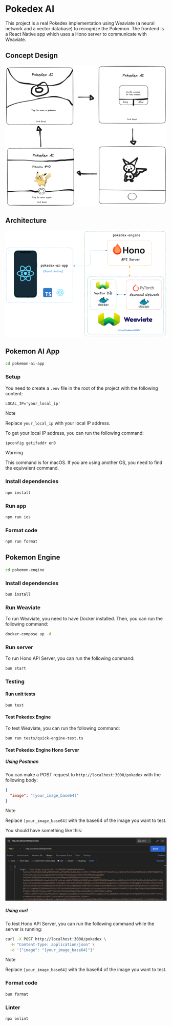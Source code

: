 # Pokedex AI

This project is a real Pokedex implementation using Weaviate (a neural network and a vector database) to recognize the Pokemon. The frontend is a React Native app which uses a Hono server to communicate with Weaviate.

## Concept Design

![Initial Design](/docs/design/design.png)

## Architecture

![Architecture](/docs/architecture/architecture.png)

## Pokemon AI App

```bash
cd pokemon-ai-app
```

### Setup

You need to create a `.env` file in the root of the project with the following content:

```env
LOCAL_IP='your_local_ip'
```

> [!NOTE]
> Replace `your_local_ip` with your local IP address.

To get your local IP address, you can run the following command:

```bash
ipconfig getifaddr en0
```

> [!WARNING]
> This command is for macOS. If you are using another OS, you need to find the equivalent command.

### Install dependencies

```bash
npm install
```

### Run app

```bash
npm run ios
```

### Format code

```bash
npm run format
```

## Pokemon Engine

```bash
cd pokemon-engine
```

### Install dependencies

```bash
bun install
```

### Run Weaviate

To run Weaviate, you need to have Docker installed. Then, you can run the following command:

```bash
docker-compose up -d
```

### Run server

To run Hono API Server, you can run the following command:

```bash
bun start
```

### Testing

#### Run unit tests

```bash
bun test
```

#### Test Pokedex Engine

To test Weaviate, you can run the following command:

```bash
bun run tests/quick-engine-test.ts
```

#### Test Pokedex Engine Hono Server

##### Using Postman

You can make a POST request to `http://localhost:3000/pokedex` with the following body:

```json
{
  "image": "[your_image_base64]"
}
```

> [!NOTE]
> Replace `[your_image_base64]` with the base64 of the image you want to test.

You should have something like this:

![Postman](/docs/postman.png)

##### Using curl

To test Hono API Server, you can run the following command while the server is running:

```bash
curl -X POST http://localhost:3000/pokedex \
  -H "Content-Type: application/json" \
  -d '{"image": "[your_image_base64]"}'
```

> [!NOTE]
> Replace `[your_image_base64]` with the base64 of the image you want to test.

### Format code

```bash
bun format
```

### Linter

```bash
npx oxlint
```
